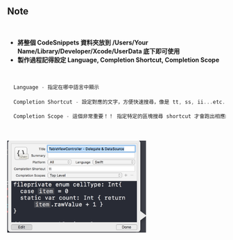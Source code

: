 Note
------------------
<br />

* **將整個 CodeSnippets 資料夾放到 /Users/Your Name/Library/Developer/Xcode/UserData 底下即可使用**
* **製作過程記得設定 Language, Completion Shortcut, Completion Scope**

<br />

```swift
  Language - 指定在哪中語言中顯示
  
  Completion Shortcut - 設定對應的文字，方便快速搜尋，像是 tt, ss, ii...etc.
 
  Completion Scope - 這個非常重要！！ 指定特定的區塊搜尋 shortcut 才會跑出相應的內容，避免一個 shortcut 就把所有相應的內容顯示出來
```

<br />
<br />

<img src="https://github.com/rocooshiang/iOS-Code-Snippet/blob/master/Screenshot/Img1.png" width="320" height="212" />


